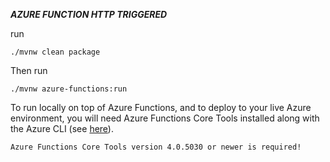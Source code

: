 ***AZURE FUNCTION HTTP TRIGGERED***

run

```./mvnw clean package```

Then run

```./mvnw azure-functions:run```

To run locally on top of Azure Functions, and to deploy to your live Azure environment, you will need Azure Functions Core Tools installed along with the Azure CLI (see [here](https://learn.microsoft.com/en-us/azure/azure-functions/create-first-function-cli-java?tabs=macos%2Cbash%2Cazure-cli%2Cbrowser#configure-your-local-environment)).

	Azure Functions Core Tools version 4.0.5030 or newer is required!

